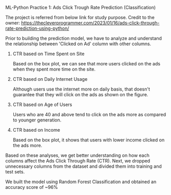 ML-Python Practice 1: Ads Click Trough Rate Prediction (Classification)

The project is referred from below link for study purpose. Credit to the owner:
https://thecleverprogrammer.com/2023/01/16/ads-click-through-rate-prediction-using-python/

Prior to building the prediction model, we have to analyze and understand the relationship between 'Clicked on Ad' column with other columns.

1. CTR based on Time Spent on Site

    Based on the box plot, we can see that more users clicked on the ads when they spent more time on the site.

2. CTR based on Daily Internet Usage

    Although users use the internet more on daily basis, that doesn't guarantee that they will click on the ads as shown on the figure.

3. CTR based on Age of Users

    Users who are 40 and above tend to click on the ads more as compared to younger generation.

4. CTR based on Income

    Based on the box plot, it shows that users with lower income clicked on the ads more.

Based on these analyses, we get better understanding on how each columns affect the Ads Click Through Rate  (CTR). Next, we dropped unnecessary columns from the dataset and divided them into training and test sets.

We built the model using Random Forest Classification and obtained an accuracy score of ~96%
